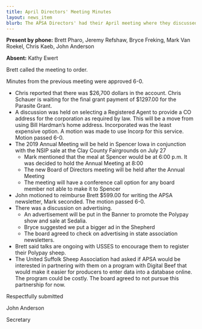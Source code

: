 ```yaml
---
title: April Directors' Meeting Minutes
layout: news_item
blurb: The APSA Directors' had their April meeting where they discussed several business items including the 2019 Annual Meeting and advertising.
---
```


**Present by phone:** Brett Pharo, Jeremy Refshaw, Bryce Freking, Mark Van Roekel, Chris Kaeb, John Anderson

**Absent:** Kathy Ewert

Brett called the meeting to order.

Minutes from the previous meeting were approved 6-0.

* Chris reported that there was $26,700 dollars in the account. Chris Schauer is waiting for the final grant payment of $1297.00 for the Parasite Grant.
* A discussion was held on selecting a Registered Agent to provide a CO address for the corporation as required by law. This will be a move from using Bill Hardman’s home address. Incorporated was the least expensive option.  A motion was made to use Incorp for this service.  Motion passed 6-0.
* The 2019 Annual Meeting will be held in Spencer Iowa in conjunction with the NSIP sale at the Clay County Fairgrounds on July 27
	- Mark mentioned that the meal at Spencer would be at 6:00 p.m.  It was decided to hold the Annual Meeting at 8:00
	- The new Board of Directors meeting will be held after the Annual Meeting
	- The meeting will have a conference call option for any board member not able to make it to Spencer
* John motioned to reimburse Brett $599.00 for writing the APSA newsletter, Mark seconded.  The motion passed 6-0.
* There was a discussion on advertising.
	- An advertisement will be put in the Banner to promote the Polypay show and sale at Sedalia.
	- Bryce suggested we put a bigger ad in the Shepherd
	- The board agreed to check on advertising in state association newsletters.
* Brett said talks are ongoing with USSES to encourage them to register their Polypay sheep.  
* The United Suffolk Sheep Association had asked if APSA would be interested in partnering with them on a program with Digital Beef that would make it easier for producers to enter data into a database online. The program could be costly. The board agreed to not pursue this partnership for now.

Respectfully submitted

John Anderson

Secretary
